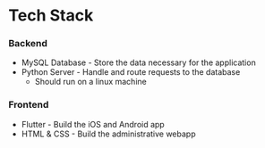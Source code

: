 # Tech Stack
### Backend
* MySQL Database - Store the data necessary for the application  
* Python Server - Handle and route requests to the database  
  * Should run on a linux machine

### Frontend
* Flutter - Build the iOS and Android app  
* HTML & CSS - Build the administrative webapp

